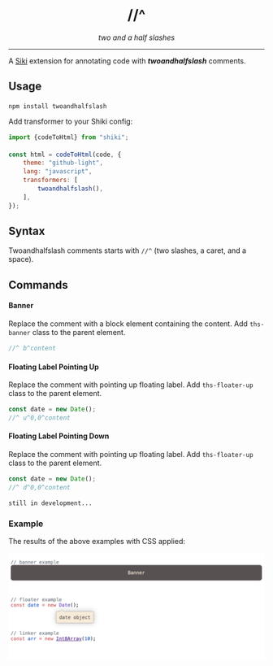 <div align="center">

<h1>//^</h1>
<i>two and a half slashes</i>
</div>


---

A [Siki](https://siki.dev) extension for annotating code with _**twoandhalfslash**_ comments.

## Usage

```shell
npm install twoandhalfslash
```

Add transformer to your Shiki config:

```javascript
import {codeToHtml} from "shiki";

const html = codeToHtml(code, {
    theme: "github-light",
    lang: "javascript",
    transformers: [
        twoandhalfslash(),
    ],
});
```

## Syntax

Twoandhalfslash comments starts with `//^` (two slashes, a caret, and a space).

## Commands

#### Banner

Replace the comment with a block element containing the content. Add `ths-banner` class to the parent element.

```javascript
//^ b^content
```

#### Floating Label Pointing Up

Replace the comment with pointing up floating label. Add `ths-floater-up` class to the parent element.

```javascript
const date = new Date();
//^ u^0,0^content
```

#### Floating Label Pointing Down

Replace the comment with pointing up floating label. Add `ths-floater-up` class to the parent element.

```javascript
const date = new Date();
//^ d^0,0^content
```

    still in development...

### Example

The results of the above examples with CSS applied:

![Example of twoandhalfslash extension](./assets/example.png)
